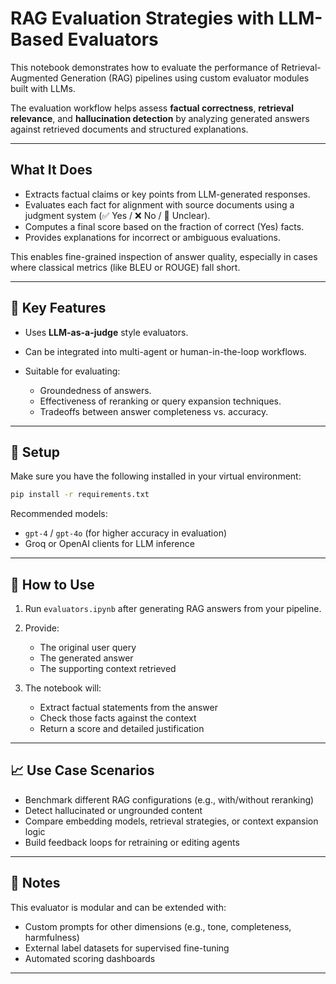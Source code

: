 # RAG Evaluation Strategies with LLM-Based Evaluators

This notebook demonstrates how to evaluate the performance of Retrieval-Augmented Generation (RAG) pipelines using custom evaluator modules built with LLMs.

The evaluation workflow helps assess **factual correctness**, **retrieval relevance**, and **hallucination detection** by analyzing generated answers against retrieved documents and structured explanations.

---

## What It Does

* Extracts factual claims or key points from LLM-generated responses.
* Evaluates each fact for alignment with source documents using a judgment system (✅ Yes / ❌ No / 🤔 Unclear).
* Computes a final score based on the fraction of correct (Yes) facts.
* Provides explanations for incorrect or ambiguous evaluations.

This enables fine-grained inspection of answer quality, especially in cases where classical metrics (like BLEU or ROUGE) fall short.

---

## 🧰 Key Features

* Uses **LLM-as-a-judge** style evaluators.
* Can be integrated into multi-agent or human-in-the-loop workflows.
* Suitable for evaluating:

  * Groundedness of answers.
  * Effectiveness of reranking or query expansion techniques.
  * Tradeoffs between answer completeness vs. accuracy.

---

## 🔧 Setup

Make sure you have the following installed in your virtual environment:

```bash
pip install -r requirements.txt
```

Recommended models:

* `gpt-4` / `gpt-4o` (for higher accuracy in evaluation)
* Groq or OpenAI clients for LLM inference

---

## 🚀 How to Use

1. Run `evaluators.ipynb` after generating RAG answers from your pipeline.
2. Provide:

   * The original user query
   * The generated answer
   * The supporting context retrieved
3. The notebook will:

   * Extract factual statements from the answer
   * Check those facts against the context
   * Return a score and detailed justification

---

## 📈 Use Case Scenarios

* Benchmark different RAG configurations (e.g., with/without reranking)
* Detect hallucinated or ungrounded content
* Compare embedding models, retrieval strategies, or context expansion logic
* Build feedback loops for retraining or editing agents

---

## 📌 Notes

This evaluator is modular and can be extended with:

* Custom prompts for other dimensions (e.g., tone, completeness, harmfulness)
* External label datasets for supervised fine-tuning
* Automated scoring dashboards

---